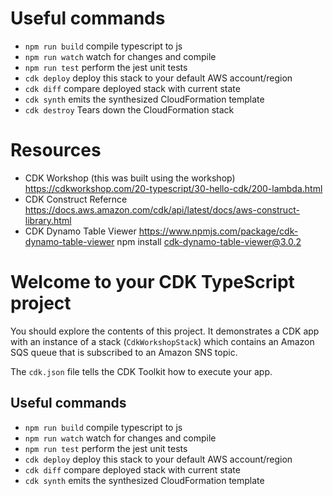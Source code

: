 # Useful commands

- `npm run build` compile typescript to js
- `npm run watch` watch for changes and compile
- `npm run test` perform the jest unit tests
- `cdk deploy` deploy this stack to your default AWS account/region
- `cdk diff` compare deployed stack with current state
- `cdk synth` emits the synthesized CloudFormation template
- `cdk destroy` Tears down the CloudFormation stack

# Resources

- CDK Workshop (this was built using the workshop) https://cdkworkshop.com/20-typescript/30-hello-cdk/200-lambda.html
- CDK Construct Refernce https://docs.aws.amazon.com/cdk/api/latest/docs/aws-construct-library.html
- CDK Dynamo Table Viewer https://www.npmjs.com/package/cdk-dynamo-table-viewer npm install cdk-dynamo-table-viewer@3.0.2

# Welcome to your CDK TypeScript project

You should explore the contents of this project. It demonstrates a CDK app with an instance of a stack (`CdkWorkshopStack`)
which contains an Amazon SQS queue that is subscribed to an Amazon SNS topic.

The `cdk.json` file tells the CDK Toolkit how to execute your app.

## Useful commands

- `npm run build` compile typescript to js
- `npm run watch` watch for changes and compile
- `npm run test` perform the jest unit tests
- `cdk deploy` deploy this stack to your default AWS account/region
- `cdk diff` compare deployed stack with current state
- `cdk synth` emits the synthesized CloudFormation template
